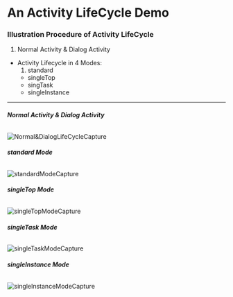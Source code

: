 # An Activity LifeCycle Demo

### Illustration Procedure of Activity LifeCycle

1. Normal Activity & Dialog Activity
- Activity Lifecycle in 4 Modes:
    1. standard
    - singleTop
    - singTask
    - singleInstance

---

###### **Normal Activity & Dialog Activity**
![Normal&DialogLifeCycleCapture](https://github.com/sennhviwang/Android-Learn-Journey/blob/master/AnActivityLifeCycleDemo/Normal%26DialogLifeCycleCapture.png)

###### **standard Mode**
![standardModeCapture](https://github.com/sennhviwang/Android-Learn-Journey/blob/master/AnActivityLifeCycleDemo/standardModeCapture.png)

###### **singleTop Mode**
![singleTopModeCapture](
https://github.com/sennhviwang/Android-Learn-Journey/blob/master/AnActivityLifeCycleDemo/singleTopModeCapture.png)

###### **singleTask Mode**
![singleTaskModeCapture](
https://github.com/sennhviwang/Android-Learn-Journey/blob/master/AnActivityLifeCycleDemo/singleTaskModeCapture.png)

###### **singleInstance Mode**
![singleInstanceModeCapture](https://github.com/sennhviwang/Android-Learn-Journey/blob/master/AnActivityLifeCycleDemo/singleInstanceModeCapture.png)





